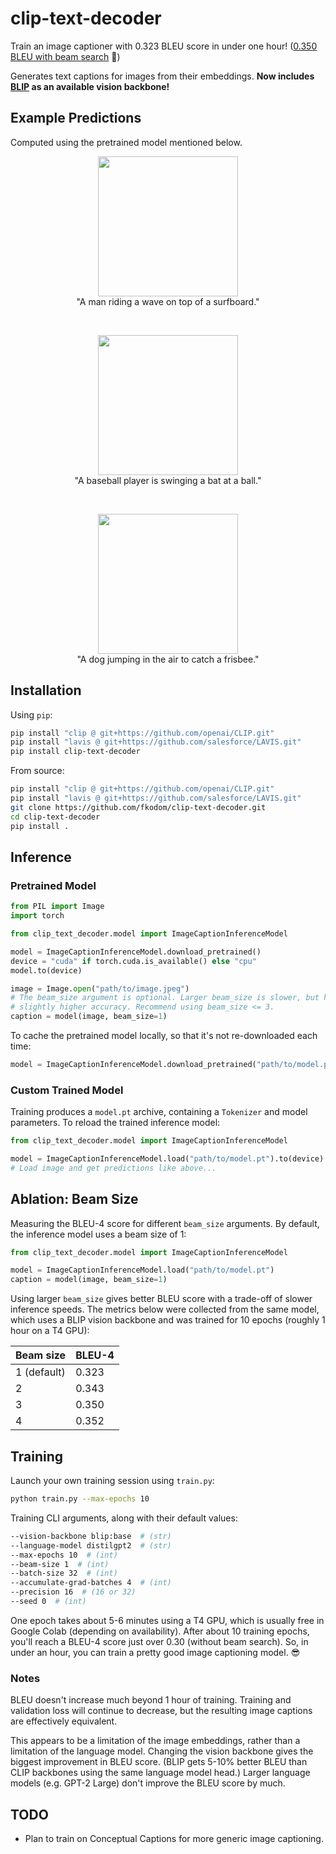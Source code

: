 # clip-text-decoder

Train an image captioner with 0.323 BLEU score in under one hour! ([0.350 BLEU with beam search](#ablation-beam-size) 🙂)

Generates text captions for images from their embeddings. **Now includes [BLIP](https://github.com/salesforce/BLIP) as an available vision backbone!**


## Example Predictions

Computed using the pretrained model mentioned below.

<p align="center">
    <img src="http://farm6.staticflickr.com/5028/5654757697_bcdd8088da_z.jpg" height=224/><br>
    "A man riding a wave on top of a surfboard."
</p>

<br>

<p align="center">
    <img src="http://farm4.staticflickr.com/3202/2697603492_fbb44f6d2d_z.jpg" height=224/><br>
    "A baseball player is swinging a bat at a ball."
</p>

<br>

<p align="center">
    <img src="http://farm3.staticflickr.com/2544/3715539092_f070a36b22_z.jpg" height=224/><br>
    "A dog jumping in the air to catch a frisbee."
</p>


## Installation

Using `pip`:
```bash
pip install "clip @ git+https://github.com/openai/CLIP.git"
pip install "lavis @ git+https://github.com/salesforce/LAVIS.git"
pip install clip-text-decoder
```

From source:
```bash
pip install "clip @ git+https://github.com/openai/CLIP.git"
pip install "lavis @ git+https://github.com/salesforce/LAVIS.git"
git clone https://github.com/fkodom/clip-text-decoder.git
cd clip-text-decoder
pip install .
```

## Inference

### Pretrained Model
```python
from PIL import Image
import torch

from clip_text_decoder.model import ImageCaptionInferenceModel

model = ImageCaptionInferenceModel.download_pretrained()
device = "cuda" if torch.cuda.is_available() else "cpu"
model.to(device)

image = Image.open("path/to/image.jpeg")
# The beam_size argument is optional. Larger beam_size is slower, but has
# slightly higher accuracy. Recommend using beam_size <= 3.
caption = model(image, beam_size=1)
```

To cache the pretrained model locally, so that it's not re-downloaded each time:
```python
model = ImageCaptionInferenceModel.download_pretrained("path/to/model.pt")
```

### Custom Trained Model

Training produces a `model.pt` archive, containing a `Tokenizer` and model parameters.  To reload the trained inference model:
```python
from clip_text_decoder.model import ImageCaptionInferenceModel

model = ImageCaptionInferenceModel.load("path/to/model.pt").to(device)
# Load image and get predictions like above...
```

## Ablation: Beam Size

Measuring the BLEU-4 score for different `beam_size` arguments.  By default, the inference model uses a beam size of 1:

```python
from clip_text_decoder.model import ImageCaptionInferenceModel

model = ImageCaptionInferenceModel.load("path/to/model.pt")
caption = model(image, beam_size=1)
```

Using larger `beam_size` gives better BLEU score with a trade-off of slower inference speeds. The metrics below were collected from the same model, which uses a BLIP vision backbone and was trained for 10 epochs (roughly 1 hour on a T4 GPU):

Beam size   | BLEU-4
------------|-------
1 (default) | 0.323
2           | 0.343
3           | 0.350
4           | 0.352

## Training

Launch your own training session using `train.py`:
```bash
python train.py --max-epochs 10
```

Training CLI arguments, along with their default values:
```bash
--vision-backbone blip:base  # (str)
--language-model distilgpt2  # (str)
--max-epochs 10  # (int)
--beam-size 1  # (int)
--batch-size 32  # (int)
--accumulate-grad-batches 4  # (int)
--precision 16  # (16 or 32)
--seed 0  # (int)
```

One epoch takes about 5-6 minutes using a T4 GPU, which is usually free in Google Colab (depending on availability).  After about 10 training epochs, you'll reach a BLEU-4 score just over 0.30 (without beam search).  So, in under an hour, you can train a pretty good image captioning model. 😎

### Notes

BLEU doesn't increase much beyond 1 hour of training. Training and validation loss will continue to decrease, but the resulting image captions are effectively equivalent. 

This appears to be a limitation of the image embeddings, rather than a limitation of the language model. Changing the vision backbone gives the biggest improvement in BLEU score. (BLIP gets 5-10% better BLEU than CLIP backbones using the same language model head.) Larger language models (e.g. GPT-2 Large) don't improve the BLEU score by much.

## TODO

* Plan to train on Conceptual Captions for more generic image captioning.
